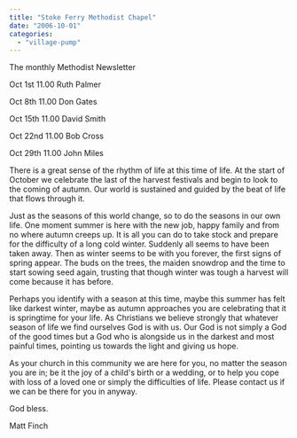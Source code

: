 ```yaml
---
title: "Stoke Ferry Methodist Chapel"
date: "2006-10-01"
categories: 
  - "village-pump"
---
```


The monthly Methodist Newsletter

Oct 1st 11.00 Ruth Palmer

Oct 8th 11.00 Don Gates

Oct 15th 11.00 David Smith

Oct 22nd 11.00 Bob Cross

Oct 29th 11.00 John Miles

There is a great sense of the rhythm of life at this time of life. At the start of October we celebrate the last of the harvest festivals and begin to look to the coming of autumn. Our world is sustained and guided by the beat of life that flows through it.

Just as the seasons of this world change, so to do the seasons in our own life. One moment summer is here with the new job, happy family and from no where autumn creeps up. It is all you can do to take stock and prepare for the difficulty of a long cold winter. Suddenly all seems to have been taken away. Then as winter seems to be with you forever, the first signs of spring appear. The buds on the trees, the maiden snowdrop and the time to start sowing seed again, trusting that though winter was tough a harvest will come because it has before.

Perhaps you identify with a season at this time, maybe this summer has felt like darkest winter, maybe as autumn approaches you are celebrating that it is springtime for your life. As Christians we believe strongly that whatever season of life we find ourselves God is with us. Our God is not simply a God of the good times but a God who is alongside us in the darkest and most painful times, pointing us towards the light and giving us hope.

As your church in this community we are here for you, no matter the season you are in; be it the joy of a child's birth or a wedding, or to help you cope with loss of a loved one or simply the difficulties of life. Please contact us if we can be there for you in anyway.

God bless.

Matt Finch
